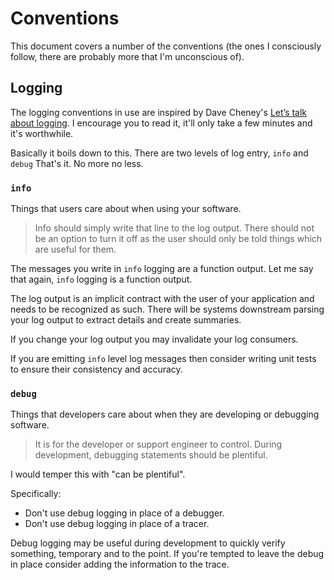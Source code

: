 # Conventions

This document covers a number of the conventions (the ones I consciously follow, there are probably more that I'm unconscious of).

## Logging

The logging conventions in use are inspired by Dave Cheney's [Let’s talk about logging][].
I encourage you to read it, it'll only take a few minutes and it's worthwhile.

Basically it boils down to this. There are two levels of log entry, `info` and `debug`
That's it. No more no less.

### `info`

Things that users care about when using your software.

> Info should simply write that line to the log output. There should not be an option to
> turn it off as the user should only be told things which are useful for them.

The messages you write in `info` logging are a function output. Let me say that again,
`info` logging is a function output.

The log output is an implicit contract with the user of your application and needs to
be recognized as such. There will be systems downstream parsing your log output to extract details and create summaries.

If you change your log output you may invalidate your log consumers.

If you are emitting `info` level log messages then consider writing unit tests to ensure
their consistency and accuracy.

### `debug`

Things that developers care about when they are developing or debugging software.

> It is for the developer or support engineer to control. During development, debugging
> statements should be plentiful.

I would temper this with "can be plentiful".

Specifically:

- Don't use debug logging in place of a debugger.
- Don't use debug logging in place of a tracer.

Debug logging may be useful during development to quickly verify something, temporary and
to the point. If you're tempted to leave the debug in place consider adding the information
to the trace.

[let’s talk about logging]: https://dave.cheney.net/2015/11/05/lets-talk-about-logging
